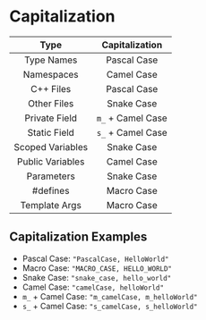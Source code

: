 # Capitalization

| Type             | Capitalization    |
|:----------------:|:-----------------:|
| Type Names       | Pascal Case       |
| Namespaces       | Camel Case        |
| C++ Files        | Pascal Case       |
| Other Files      | Snake Case        |
| Private Field    | `m_` + Camel Case |
| Static Field     | `s_` + Camel Case |
| Scoped Variables | Snake Case        |
| Public Variables | Camel Case        |
| Parameters       | Snake Case        |
| #defines         | Macro Case        |
| Template Args    | Macro Case        |

## Capitalization Examples

- Pascal Case: `"PascalCase, HelloWorld"`
- Macro Case: `"MACRO_CASE, HELLO_WORLD"`
- Snake Case: `"snake_case, hello_world"`
- Camel Case: `"camelCase, helloWorld"`
- `m_` +  Camel Case: `"m_camelCase, m_helloWorld"`
- `s_` +  Camel Case: `"s_camelCase, s_helloWorld"`

